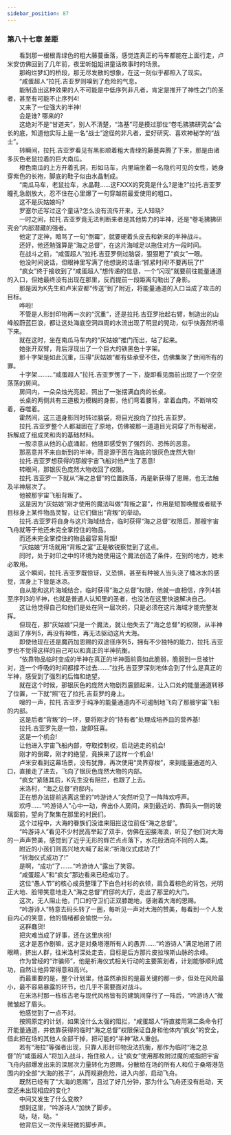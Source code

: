 ```yaml
---
sidebar_position: 87
---
```

### 第八十七章 差距  


　　看到那一根根青绿色的粗大藤蔓垂落，感觉连真正的马车都能在上面行走，卢米安仿佛回到了几年前，夜里听姐姐讲童话故事时的场景。  
　　那绚烂梦幻的桥段，那无尽发散的想象，在这一刻似乎都照入了现实。  
　　“咸蛋超人”拉托.吉亚罗则嗅到了危险的气息。  
　　能制造出这种效果的人不可能是中低序列非凡者，肯定是推开了神性之门的圣者，甚至有可能不止序列4!  
　　又来了一位强大的半神!  
　　会是谁? 哪来的?  
　　这绝对不是“甘道夫”，别人不清楚，“洛基”可是摸过那位“卷毛狒狒研究会”会长的底，知道他实际上是一名“战士”途径的非凡者，爱好研究、喜欢神秘学的“战士”。  
　　转瞬间，拉托.吉亚罗看见有黑影顺着粗大青绿的藤蔓奔腾了下来，那是由诸多灰色老鼠拉着的巨大南瓜。  
　　橙色南瓜的上方开着孔洞，形如马车，内里端坐着一名隐约可见的女性，她身穿紫色的长袍，脚底的鞋子似由水晶制成。  
　　“南瓜马车，老鼠拉车，水晶鞋……这FXXX的究竟是什么?是谁?”拉托.吉亚罗瞳孔急剧放大，忍不住在心里爆了一句穿越前最爱使用的粗口。  
　　这不是灰姑娘吗?  
　　罗塞尔还写过这个童话?怎么没有流传开来，无人知晓?  
　　一时之间，拉托.吉亚罗竟无法判断来者是其他势力的半神，还是“卷毛狒狒研究会”内部潜藏的强者。  
　　他定了定神，暗骂了一句“倒霉”，就要硬着头皮去和新来的半神战斗。  
　　还好，他还勉强算是“海之总督”，在这片海域足以拖住对方一段时间。  
　　在战斗之前，“咸蛋超人”拉托.吉亚罗侧过脑袋，狠狠瞪了“疯女”一眼。  
　　他没时间说话，但眼神里写满了他想说的话语:“抓紧时间!不要再玩了!”  
　　“疯女”终于接收到了“咸蛋超人”想传递的信息，一个“闪现”就要前往能量通道的入口，但她最终没有出现在那里，反而提前一段距离勾勒出了身影。  
　　那是因为K先生和卢米安都“传送”到了附近，将能量通道的入口当成了攻击的目标。  
　　哗啦!  
　　不管是人形封印物再一次的“沉重”，还是拉托.吉亚罗抬起右臂，制造出的山峰般蔚蓝巨浪，都让这处海底空洞四周的水流出现了明显的晃动，似乎快轰然坍塌下来。  
　　就在这时，坐在南瓜马车内的“灰姑娘”推门而出，站了起来。  
　　她张开双臂，背后浮现出了一个巨大的铁黑色十字架。  
　　那十字架是如此沉重，压得“灰姑娘”都有些承受不住，仿佛集聚了世间所有的罪。  
　　十字架.….….“咸蛋超人”拉托.吉亚罗愣了一下，旋即看见面前出现了一个空空荡荡的房间。  
　　房间内，一朵朵烛光亮起，照出了一张摆满血肉的长桌。  
　　长桌的两侧共有三道极为模糊的身影，他们弯着腰背，拿着血肉，不断啃咬着，吞噬着。  
　　霍然间，这三道身影同时转过脑袋，将目光投向了拉托.吉亚罗。  
　　拉托.吉亚罗整个人都凝固在了原地，仿佛被那一道道目光洞穿了所有秘密，拆解成了组成灵和肉的基础材料。  
　　一股凉意从他的心底涌起，他随即感受到了强烈的、恐怖的恶意。  
　　那恶意并不来自新到的半神，而是源于困在海底的银灰色庞然大物!  
　　拉托.吉亚罗想获得的那艘宇宙飞船对他产生了恶意!  
　　转眼间，那银灰色庞然大物收回了权限。  
　　拉托.吉亚罗一下就从“海之总督”的位置跌落，再是新获得了恩赐，也无法触及半神层次了。  
　　他被那宇宙飞船背叛了。  
　　这是因为“灰姑娘”刚才使用的魔法叫做“背叛之宴”，作用是短暂唤醒或者赋予目标身上某件物品灵智，让它们做出“背叛”的举动。  
　　拉托.吉亚罗将自身与这片海域结合，临时获得“海之总督”权限后，那艘宇宙飞舟就等于他还未完全掌控住的物品。  
　　而还未完全掌控住的物品最容易背叛!  
　　“灰姑娘”开场就用“背叛之宴”正是敏锐察觉到了这点。  
　　同时，处于封印之中的环境为她使用这个魔法创造了条件，在别的地方，她未必敢用。  
　　这个瞬间，拉托.吉亚罗既惊讶，又恐惧，甚至有种被人当头浇了桶冰水的感觉，浑身上下皆是冰凉。  
　　自从能和这片海域结合，临时获得“海之总督”权限，他就一直相信，序列4甚至序列3的半神，也就是普通人认知里的圣者，也没法在这里快速解决自己。  
　　这让他觉得自己和他们是处在同一层次的，只是必须在这片海域才能完整发挥。  
　　但现在，那“灰姑娘”只是一个魔法，就让他失去了“海之总督”的权限，从半神退回了序列5，再没有神性，再无法驱动这片大海。  
　　即使他现在还是魔药加恩赐的双途径序列5，拥有不少独特的能力，拉托.吉亚罗也不觉得这样的自己可以和真正的半神抗衡。  
　　“依靠物品临时变成的半神在真正的半神面前竟如此脆弱，脆弱到一旦被针对，连一个呼吸的时间都撑不过去.……”拉托.吉亚罗深刻地体会到了什么是真正的半神，感受到了强烈的后悔和绝望。  
　　就在这个时候，那银灰色的庞然大物剧烈震颤起来，让入口处的能量通道转移了位置，一下就“照”在了拉托.吉亚罗的身上。  
　　嗖的一声，拉托.吉亚罗于纯净的能量通道内不可遏制地飞向了那艘宇宙飞船的内部。  
　　这是后者“背叛”的一环，要将刚才的“持有者”处理成培养皿的营养基!  
　　拉托.吉亚罗先是一惊，旋即狂喜。  
　　这是一个机会!  
　　让他进入宇宙飞船内部，夺取控制权，启动逃走的机会!  
　　刚才的倒霉，刚才的绝望，竟换来了这样一个机会!  
　　卢米安看到这幕场景，没有犹豫，再次使用“灵界穿梭”，来到能量通道的入口，直接走了进去，飞向了银灰色庞然大物的内部。  
　　“疯女”紧随其后，K先生没有阻拦，也跟了上去。  
　　米洛村，“海之总督”府邸内。  
　　正在想办法提前逃离这里的“吟游诗人”突然听见了一阵阵欢呼声。  
　　欢呼……“吟游诗人”心中一动，奔出仆人房间，来到最近的、靠码头一侧的玻璃窗前，望向了聚集在那里的村民们。  
　　这个过程中，大海的眷族们没谁来阻拦这位前任“海之总督”。  
　　“吟游诗人”看见不少村民高举起了双手，仿佛在迎接海浪，听见了他们对大海的一声声赞美，感觉到了近乎无形的辉芒点点落下，水花般洒向不同的人类。  
　　附近的小孩们则高兴地大喊了起来:“祈海仪式成功了!”  
　　“祈海仪式成功了!”  
　　是啊，“成功”了…….“吟游诗人”露出了笑容。  
　　“咸蛋超人”和“疯女”那边看来已经成功了。  
　　这位“愚人节”的核心成员整理了下白色衬衫的衣领，肩负着棕色的背包，光明正大地、脸带笑意地走入“海之总督”府邸的大厅，走出了那里的大门。  
　　这次，无人阻止他，门口的守卫们正双膝跪地，感谢着大海的恩赐。  
　　“吟游诗人”特意去码头转了一圈，每听见一声对大海的赞美，每看到一个人发自内心的笑意，他的情绪都会愉悦一分。  
　　这群蠢货!  
　　把灾难当成了好事，还在这里庆祝!  
　　这才是恶作剧嘛，这才是对桑塔港所有人的愚弄……“吟游诗人”满足地闭了闭眼睛，挤出人群，往米洛村深处走去，目标是后方那片皮拉埃斯山脉的余峰。  
　　作为曾经的“诈骗师”，他是祈海仪式相关行动的主要策划者，计划能够顺利成功，自然让他异常得意和高兴。  
　　而最重要的是，整个计划里，他虽然承担的是最关键的那一步，但处在风险最小，最不容易暴露的环节，也几乎不需要面对战斗。  
　　在米洛村那一栋栋古老与现代风格皆有的建筑间穿行了一阵后，“吟游诗人”微微皱起了眉头。  
　　他感觉到了一点不对。  
　　按照原定的计划，如果没什么太强的阻拦，“咸蛋超人”将直接用第二条命令打开能量通道，并依靠获得的临时“海之总督”权限保证自身和他体内“疯女”的安全，借此把在场的其他人全部干掉，把可能的“半神”敌人重创。  
　　若有“海拉”等强者出现，只靠人形封印物没法抗衡，那作为临时“海之总督”的“咸蛋超人”将加入战斗，拖住敌人，让“疯女”使用那枚附过魔的戒指把宇宙飞舟内部爆发出来的深层次力量转化为恩赐，分散给在场的所有人和位于桑塔港范围内的全部“大海的孩子”，从而规避危险，进入内部，启动飞舟。  
　　既然已经有了“大海的恩赐”，且过了好几分钟，那为什么飞舟还没有启动，天空还未出现相应的变化?  
　　中间又发生了什么变故?  
　　想到这里，“吟游诗人”加快了脚步。  
　　哒，哒，哒。“  
　　他背后又一次传来轻微的脚步声。  
